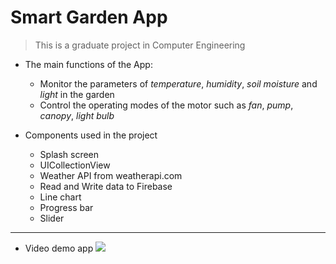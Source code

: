 # Smart Garden App

> This is a graduate project in Computer Engineering

- The main functions of the App:
    - Monitor the parameters of *temperature*, *humidity*, *soil moisture* and *light* in the garden 
    - Control the operating modes of the motor such as *fan*, *pump*, *canopy*, *light bulb*

- Components used in the project
    - Splash screen
    - UICollectionView
    - Weather API from weatherapi.com
    - Read and Write data to Firebase
    - Line chart
    - Progress bar
    - Slider
---

- Video demo app
![](./documents/video-test-app.gif)
